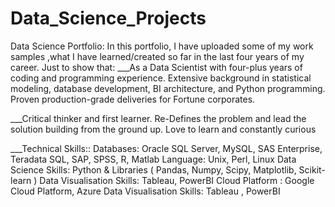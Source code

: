 # Data_Science_Projects
Data Science Portfolio:
In this portfolio, I have uploaded some of my work samples ,what I have learned/created so far in the last four years of my career.
Just to show that: 
___As a Data Scientist with four-plus years of coding and programming experience. Extensive background in statistical modeling, database development, BI architecture, and Python programming. Proven production-grade deliveries for Fortune corporates. 

___Critical thinker and first learner. Re-Defines the problem and lead the solution building from the ground up. Love to learn and constantly curious

___Technical Skills::
Databases: Oracle SQL Server, MySQL, SAS Enterprise, Teradata SQL, SAP, SPSS, R, Matlab 
Language: Unix, Perl, Linux
Data Science Skills: Python & Libraries ( Pandas, Numpy, Scipy, Matplotlib, Scikit-learn )
Data Visualisation Skills: Tableau, PowerBI
Cloud Platform : Google Cloud Platform, Azure 
Data Visualisation Skills: Tableau , PowerBI 
